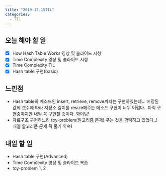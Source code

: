 ```yaml
---
title: "2019-12-15TIL"
categories:
  - TIL
---
```


## 오늘 해야 할 일

- [x] How Hash Table Works 영상 및 슬라이드 시청
- [x] Time Complexity 영상 및 슬라이드 시청
- [x] Time Complexity TIL
- [x] Hash table 구현(basic)

## 느낀점

- Hash table의 메소드인 insert, retrieve, remove까지는 구현하였는데... 저장된 값의 갯수에 따라 저장소 길이를 resize해주는 메소드 구현이 너무 어렵다.. 아직 구현중이지만 내일 꼭 구현할 것이다. 화이팅!
- 자료구조 구현하느라 toy-problem(알고리즘 문제) 푸는 것을 깜빡하고 있었다..! 내일 알고리즘 문제 꼭 풀기 약속!


## 내일 할 일

- Hash table 구현(Advanced)
- Time Complexity 영상 및 슬라이드 복습
- toy-problem 1, 2


